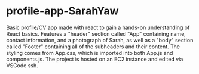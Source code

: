 # profile-app-SarahYaw
Basic profile/CV app made with react to gain a hands-on understanding of React basics. 
Features a "header" section called "App" containing name, contact information, and a photograph of Sarah, as well as a "body" section called "Footer" containing all of the subheaders and their content. The styling comes from App.css, which is imported into both App.js and components.js.
The project is hosted on an EC2 instance and edited via VSCode ssh.

